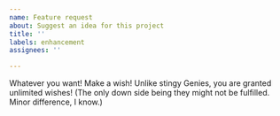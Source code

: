 ```yaml
---
name: Feature request
about: Suggest an idea for this project
title: ''
labels: enhancement
assignees: ''

---
```


Whatever you want! Make a wish! Unlike stingy Genies, you are granted unlimited wishes! (The only down side being they might not be fulfilled. Minor difference, I know.)
